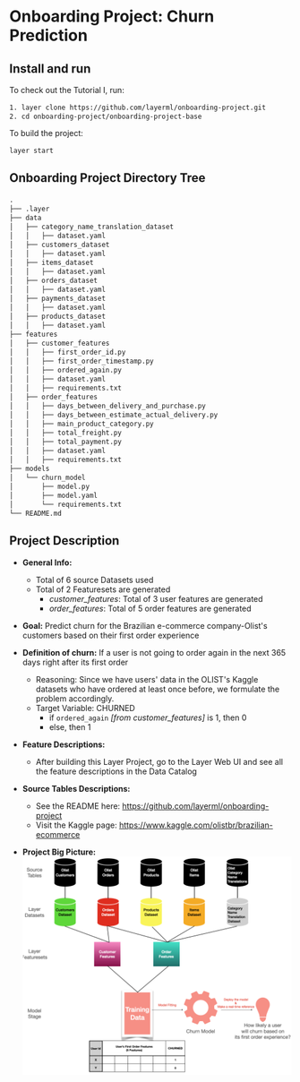 # Onboarding Project: Churn Prediction

## Install and run
To check out the Tutorial I, run:
```commandline
1. layer clone https://github.com/layerml/onboarding-project.git
2. cd onboarding-project/onboarding-project-base
```

To build the project:
```commandline
layer start
```

## Onboarding Project Directory Tree
```
.
├── .layer
├── data
│   ├── category_name_translation_dataset  
│   │   ├── dataset.yaml         
│   ├── customers_dataset  
│   │   ├── dataset.yaml
│   ├── items_dataset  
│   │   ├── dataset.yaml
│   ├── orders_dataset  
│   │   ├── dataset.yaml
│   ├── payments_dataset  
│   │   ├── dataset.yaml
│   ├── products_dataset  
│   │   ├── dataset.yaml
├── features
│   ├── customer_features
│   │   ├── first_order_id.py  
│   │   ├── first_order_timestamp.py
│   │   ├── ordered_again.py
│   │   ├── dataset.yaml
│   │   ├── requirements.txt         
│   ├── order_features 
│   │   ├── days_between_delivery_and_purchase.py  
│   │   ├── days_between_estimate_actual_delivery.py
│   │   ├── main_product_category.py
│   │   ├── total_freight.py
│   │   ├── total_payment.py
│   │   ├── dataset.yaml
│   │   ├── requirements.txt  
├── models
│   └── churn_model
│       ├── model.py              
│       ├── model.yaml                
│       └── requirements.txt   
└── README.md
```
## Project Description

- **General Info:**
  - Total of 6 source Datasets used
  - Total of 2 Featuresets are generated
    - *customer_features*: Total of 3 user features are generated
    - *order_features*: Total of 5 order features are generated


- **Goal:** Predict churn for the Brazilian e-commerce company-Olist's customers based on their first order experience


- **Definition of churn:** If a user is not going to order again in the next 365 days right after its first order

  - Reasoning: Since we have users' data in the OLIST's Kaggle datasets who have ordered at least once before, we formulate the problem accordingly.
  - Target Variable: CHURNED
    - if `ordered_again` _[from customer_features]_ is 1, then 0
    - else, then 1


- **Feature Descriptions:**
  - After building this Layer Project, go to the Layer Web UI and see all the feature descriptions in the Data Catalog


- **Source Tables Descriptions:**
  - See the README here: https://github.com/layerml/onboarding-project
  - Visit the Kaggle page: https://www.kaggle.com/olistbr/brazilian-ecommerce


- **Project Big Picture:**
![Project Big Picture](project_big_picture.png "Project Big Picture")